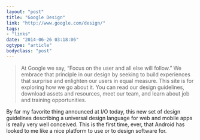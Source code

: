 ```yaml
---
layout: "post"
title: "Google Design"
link: "http://www.google.com/design/"
tags: 
- "links"
date: "2014-06-26 03:18:06"
ogtype: "article"
bodyclass: "post"
---
```


> At Google we say, “Focus on the user and all else will follow.” We embrace that principle in our design by seeking to build experiences that surprise and enlighten our users in equal measure. This site is for exploring how we go about it. You can read our design guidelines, download assets and resources, meet our team, and learn about job and training opportunities.

By far my favorite thing announced at I/O today, this new set of design guidelines describing a universal design language for web and mobile apps is really very well conceived. This is the first time, ever, that Android has looked to me like a nice platform to use or to design software for.